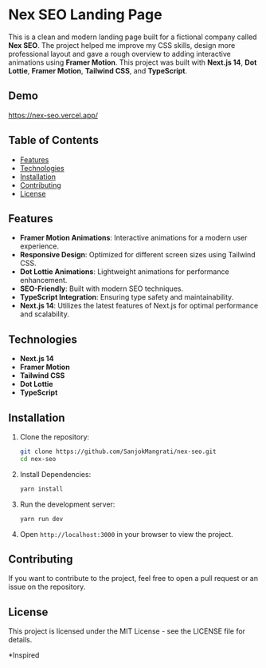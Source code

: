 # Nex SEO Landing Page

This is a clean and modern landing page built for a fictional company called **Nex SEO**. The project helped me improve my CSS skills, design more professional layout and gave a rough overview to adding interactive animations using **Framer Motion**. This project was built with **Next.js 14**, **Dot Lottie**, **Framer Motion**, **Tailwind CSS**, and **TypeScript**.

## Demo

https://nex-seo.vercel.app/

## Table of Contents

- [Features](#features)
- [Technologies](#technologies)
- [Installation](#installation)
- [Contributing](#contributing)
- [License](#license)

## Features

- **Framer Motion Animations**: Interactive animations for a modern user experience.
- **Responsive Design**: Optimized for different screen sizes using Tailwind CSS.
- **Dot Lottie Animations**: Lightweight animations for performance enhancement.
- **SEO-Friendly**: Built with modern SEO techniques.
- **TypeScript Integration**: Ensuring type safety and maintainability.
- **Next.js 14**: Utilizes the latest features of Next.js for optimal performance and scalability.

## Technologies

- **Next.js 14**
- **Framer Motion**
- **Tailwind CSS**
- **Dot Lottie**
- **TypeScript**

## Installation

1. Clone the repository:

   ```bash
   git clone https://github.com/SanjokMangrati/nex-seo.git
   cd nex-seo
   ```

2. Install Dependencies:
   ```bash
   yarn install
   ```
3. Run the development server:

   ```bash
   yarn run dev
   ```

4. Open `http://localhost:3000` in your browser to view the project.

## Contributing

If you want to contribute to the project, feel free to open a pull request or an issue on the repository.

## License

This project is licensed under the MIT License - see the LICENSE file for details.

*Inspired
